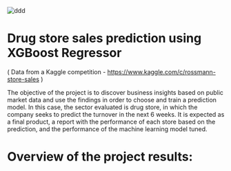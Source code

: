 
![ddd](https://user-images.githubusercontent.com/81658694/159159879-7b6c0600-840d-45bb-9e3f-e842b78d2d2a.png)

# Drug store sales prediction using XGBoost Regressor

( Data from a Kaggle competition - https://www.kaggle.com/c/rossmann-store-sales )

The objective of the project is to discover business insights based on public market data and use the findings in order to choose and train a prediction model. In this case, the sector evaluated is drug store, in which the company seeks to predict the turnover in the next 6 weeks. It is expected as a final product, a report with the performance of each store based on the prediction, and the performance of the machine learning model tuned.

# Overview of the project results:

